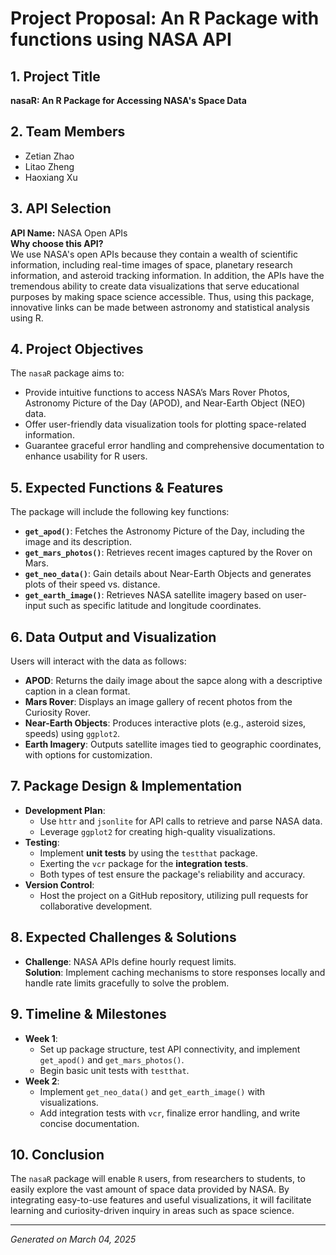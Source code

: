 # Project Proposal: An R Package with functions using NASA API

## 1. Project Title
**nasaR: An R Package for Accessing NASA's Space Data**

## 2. Team Members
- Zetian Zhao
- Litao Zheng
- Haoxiang Xu

## 3. API Selection
**API Name:** NASA Open APIs  
**Why choose this API?**  
We use NASA's open APIs because they contain a wealth of scientific information, including real-time images of space, planetary research information, and asteroid tracking information. In addition, the APIs have the tremendous ability to create data visualizations that serve educational purposes by making space science accessible. Thus, using this package, innovative links can be made between astronomy and statistical analysis using R.

## 4. Project Objectives
The `nasaR` package aims to:  
- Provide intuitive functions to access NASA’s Mars Rover Photos, Astronomy Picture of the Day (APOD), and Near-Earth Object (NEO) data.  
- Offer user-friendly data visualization tools for plotting space-related information.  
- Guarantee graceful error handling and comprehensive documentation to enhance usability for R users.

## 5. Expected Functions & Features
The package will include the following key functions:  
- **`get_apod()`**: Fetches the Astronomy Picture of the Day, including the image and its description.  
- **`get_mars_photos()`**: Retrieves recent images captured by the Rover on Mars.  
- **`get_neo_data()`**: Gain details about Near-Earth Objects and generates plots of their speed vs. distance.  
- **`get_earth_image()`**: Retrieves NASA satellite imagery based on user-input such as specific latitude and longitude coordinates.

## 6. Data Output and Visualization
Users will interact with the data as follows:  
- **APOD**: Returns the daily image about the sapce along with a descriptive caption in a clean format.  
- **Mars Rover**: Displays an image gallery of recent photos from the Curiosity Rover.  
- **Near-Earth Objects**: Produces interactive plots (e.g., asteroid sizes, speeds) using `ggplot2`.  
- **Earth Imagery**: Outputs satellite images tied to geographic coordinates, with options for customization.

## 7. Package Design & Implementation
- **Development Plan**:  
  - Use `httr` and `jsonlite` for API calls to retrieve and parse NASA data.  
  - Leverage `ggplot2` for creating high-quality visualizations.  
- **Testing**: 
  - Implement **unit tests** by using the `testthat` package.
  - Exerting the `vcr` package for the **integration tests**.
  - Both types of test ensure the package's reliability and accuracy.  
- **Version Control**: 
  - Host the project on a GitHub repository, utilizing pull requests for collaborative development.

## 8. Expected Challenges & Solutions
- **Challenge**: NASA APIs define hourly request limits.  
  **Solution**: Implement caching mechanisms to store responses locally and handle rate limits gracefully to solve the problem.

## 9. Timeline & Milestones
- **Week 1**:  
  - Set up package structure, test API connectivity, and implement `get_apod()` and `get_mars_photos()`.  
  - Begin basic unit tests with `testthat`.  
- **Week 2**:  
  - Implement `get_neo_data()` and `get_earth_image()` with visualizations.  
  - Add integration tests with `vcr`, finalize error handling, and write concise documentation.

## 10. Conclusion
The `nasaR` package will enable `R` users, from researchers to students, to easily explore the vast amount of space data provided by NASA. By integrating easy-to-use features and useful visualizations, it will facilitate learning and curiosity-driven inquiry in areas such as space science.

---
*Generated on March 04, 2025*
